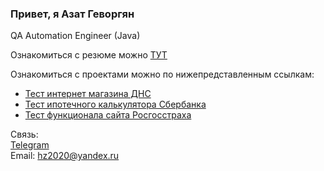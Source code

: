 ### Привет, я Азат Геворгян
QA Automation Engineer (Java)

Ознакомиться с резюме можно <a href="https://drive.google.com/file/d/1O-3795RHZSjPqI9j_mEZTDWqV_NlmMtx/view?usp=share_link">ТУТ</a>

Ознакомиться с проектами можно по нижепредставленным ссылкам:

- <a href="https://github.com/Gevorgyan-Azat/aft-6">Тест интернет магазина ДНС</a>
- <a href="https://github.com/Gevorgyan-Azat/aft-5">Тест ипотечного калькулятора Сбербанка</a>
- <a href="https://github.com/Gevorgyan-Azat/AFT-2">Тест функционала сайта Росгосстраха</a>

Связь: <br />
<a href="https://t.me/a_gevorgyan">Telegram</a> <br />
Email: hz2020@yandex.ru

<!--
**Gevorgyan-Azat/Gevorgyan-Azat** is a ✨ _special_ ✨ repository because its `README.md` (this file) appears on your GitHub profile.

Here are some ideas to get you started:

### Hi there 👋

- 🔭 I’m currently working on ...
- 🌱 I’m currently learning ...
- 👯 I’m looking to collaborate on ...
- 🤔 I’m looking for help with ...
- 💬 Ask me about ...
- 📫 How to reach me: ...
- 😄 Pronouns: ...
- ⚡ Fun fact: ...
-->
